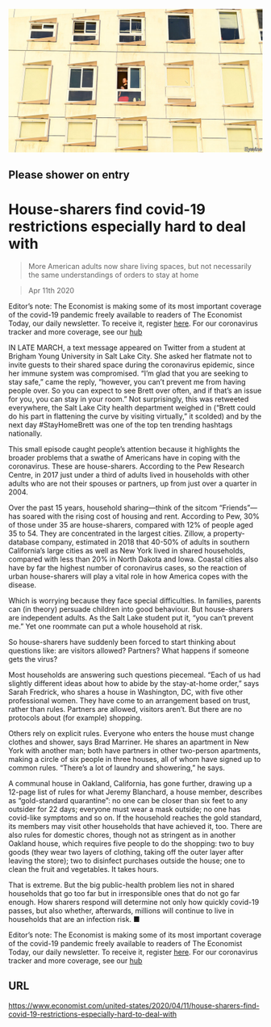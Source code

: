 ![](./images/20200411_USP001_1.jpg)

## Please shower on entry

# House-sharers find covid-19 restrictions especially hard to deal with

> More American adults now share living spaces, but not necessarily the same understandings of orders to stay at home

> Apr 11th 2020

Editor’s note: The Economist is making some of its most important coverage of the covid-19 pandemic freely available to readers of The Economist Today, our daily newsletter. To receive it, register [here](https://www.economist.com//newslettersignup). For our coronavirus tracker and more coverage, see our [hub](https://www.economist.com//coronavirus)

IN LATE MARCH, a text message appeared on Twitter from a student at Brigham Young University in Salt Lake City. She asked her flatmate not to invite guests to their shared space during the coronavirus epidemic, since her immune system was compromised. “I’m glad that you are seeking to stay safe,” came the reply, “however, you can’t prevent me from having people over. So you can expect to see Brett over often, and if that’s an issue for you, you can stay in your room.” Not surprisingly, this was retweeted everywhere, the Salt Lake City health department weighed in (“Brett could do his part in flattening the curve by visiting virtually,” it scolded) and by the next day #StayHomeBrett was one of the top ten trending hashtags nationally.

This small episode caught people’s attention because it highlights the broader problems that a swathe of Americans have in coping with the coronavirus. These are house-sharers. According to the Pew Research Centre, in 2017 just under a third of adults lived in households with other adults who are not their spouses or partners, up from just over a quarter in 2004.

Over the past 15 years, household sharing—think of the sitcom “Friends”—has soared with the rising cost of housing and rent. According to Pew, 30% of those under 35 are house-sharers, compared with 12% of people aged 35 to 54. They are concentrated in the largest cities. Zillow, a property-database company, estimated in 2018 that 40-50% of adults in southern California’s large cities as well as New York lived in shared households, compared with less than 20% in North Dakota and Iowa. Coastal cities also have by far the highest number of coronavirus cases, so the reaction of urban house-sharers will play a vital role in how America copes with the disease.

Which is worrying because they face special difficulties. In families, parents can (in theory) persuade children into good behaviour. But house-sharers are independent adults. As the Salt Lake student put it, “you can’t prevent me.” Yet one roommate can put a whole household at risk.

So house-sharers have suddenly been forced to start thinking about questions like: are visitors allowed? Partners? What happens if someone gets the virus?

Most households are answering such questions piecemeal. “Each of us had slightly different ideas about how to abide by the stay-at-home order,” says Sarah Fredrick, who shares a house in Washington, DC, with five other professional women. They have come to an arrangement based on trust, rather than rules. Partners are allowed, visitors aren’t. But there are no protocols about (for example) shopping.

Others rely on explicit rules. Everyone who enters the house must change clothes and shower, says Brad Marriner. He shares an apartment in New York with another man; both have partners in other two-person apartments, making a circle of six people in three houses, all of whom have signed up to common rules. “There’s a lot of laundry and showering,” he says.

A communal house in Oakland, California, has gone further, drawing up a 12-page list of rules for what Jeremy Blanchard, a house member, describes as “gold-standard quarantine”: no one can be closer than six feet to any outsider for 22 days; everyone must wear a mask outside; no one has covid-like symptoms and so on. If the household reaches the gold standard, its members may visit other households that have achieved it, too. There are also rules for domestic chores, though not as stringent as in another Oakland house, which requires five people to do the shopping: two to buy goods (they wear two layers of clothing, taking off the outer layer after leaving the store); two to disinfect purchases outside the house; one to clean the fruit and vegetables. It takes hours.

That is extreme. But the big public-health problem lies not in shared households that go too far but in irresponsible ones that do not go far enough. How sharers respond will determine not only how quickly covid-19 passes, but also whether, afterwards, millions will continue to live in households that are an infection risk. ■

Editor’s note: The Economist is making some of its most important coverage of the covid-19 pandemic freely available to readers of The Economist Today, our daily newsletter. To receive it, register [here](https://www.economist.com//newslettersignup). For our coronavirus tracker and more coverage, see our [hub](https://www.economist.com//coronavirus)

## URL

https://www.economist.com/united-states/2020/04/11/house-sharers-find-covid-19-restrictions-especially-hard-to-deal-with
